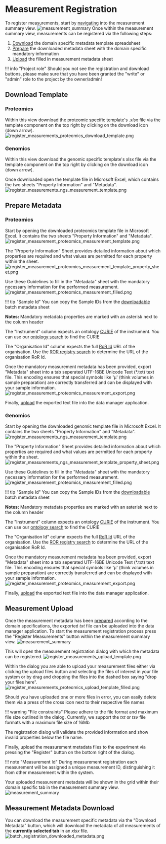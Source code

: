 # Measurement Registration

To register measurements, start by [navigating](measurement_introduction.md#measurement-navigation) into the measurement summary view.
![measurement_summary](images/measurement_summary_no_measurements.png)
Once within the measurement summary view, measurements can be registered via the following steps:

1. [Download](#download-template) the domain specific metadata template spreadsheet
2. [Prepare](#prepare-metadata) the downloaded metadata sheet with the domain specific mandatory information
3. [Upload](#measurement-upload) the filled in measurement metadata sheet

!!! info "Project role"
    Should you not see the registration and download buttons,
    please make sure that you have been granted the "write" or "admin" role to the project by the owner/admin!

## Download Template

### Proteomics

Within this view download the proteomic specific template's _.xlsx_ file via the template component on the top right by clicking
on the download icon (down arrow).
![register_measurements_proteomics_download_template.png](images/measurement_registration_proteomics_download_template.png)

### Genomics

Within this view download the genomic specific template's xlsx file via the template component on the top right by clicking
on the download icon (down arrow).

Once downloaded open the template file in Microsoft Excel, which contains the two sheets "Property Information" and "Metadata".
![register_measurements_ngs_measurement_template.png](images/measurement_registration_ngs_measurement_template.png)

## Prepare Metadata

### Proteomics

Start by opening the downloaded proteomics template file in Microsoft Excel. It contains the two sheets "Property Information" and "Metadata".
![register_measurement_proteomics_measurement_template.png](images/measurement_registration_proteomics_measurement_template.png)

The "Property Information" Sheet provides detailed information about which properties are required and what values are permitted for each property within the sheet.
![register_measurement_proteomics_measurement_template_property_sheet.png](images/measurement_registration_proteomics_measurement_template_property_sheet.png)

Use these Guidelines to fill in the "Metadata" sheet with the mandatory necessary information for the performed measurement.
![register_measurement_proteomics_measurement_filled.png](images/measurement_registration_proteomics_measurement_filled.png)

!!! tip "Sample Id"
    You can copy the Sample IDs from the [downloadable](../batch/batch_registration.md#batch-metadata-download) batch metadata sheet

**Notes:**
Mandatory metadata properties are marked with an asterisk next to the column header

The "Instrument" column expects an ontology [CURIE](https://link.springer.com/article/10.1007/s12599-022-00744-0) of the instrument.
You can use our [ontology search](../ontology_search/ontology_search_introduction.md#ontology-search) to find the CURIE

The "Organisation Id" column expects the full [RoR Id](https://ror.org/about/) URL of the organisation.
Use the [ROR registry search](https://ror.org/search) to determine the URL of the organisation RoR Id.

Once the mandatory measurement metadata has been provided, export "Metadata" sheet into a tab seperated UTF-16BE Unicode Text (*.txt) text file. This encoding ensures that special symbols like 'μ' (think volumes in sample preparation) are correctly transferred and can be displayed with your sample information.
![register_measurement_proteomics_measurement_export.png](images/measurement_registration_proteomics_measurement_export.png)

Finally, [upload](#measurement-upload) the exported text file into the data manager application.

### Genomics

Start by opening the downloaded genomic template file in Microsoft Excel. It contains the two sheets "Property Information" and "Metadata".
![register_measurements_ngs_measurement_template.png](images/measurement_registration_ngs_measurement_template.png)

The "Property Information" Sheet provides detailed information about which properties are required and what values are permitted for each property within the sheet.
![register_measurements_ngs_measurement_template_property_sheet.png](images/measurement_registration_ngs_measurement_template_property_sheet.png)

Use these Guidelines to fill in the "Metadata" sheet with the mandatory necessary information for the performed measurement.
![register_measurement_proteomics_measurement_filled.png](images/measurement_registration_proteomics_measurement_filled.png)

!!! tip "Sample Id"
    You can copy the Sample IDs from the [downloadable](../batch/batch_registration.md#batch-metadata-download) batch metadata sheet

**Notes:**
Mandatory metadata properties are marked with an asterisk next to the column header

The "Instrument" column expects an ontology [CURIE](https://link.springer.com/article/10.1007/s12599-022-00744-0) of the instrument.
You can use our [ontology search](../ontology_search/ontology_search_introduction.md#ontology-search) to find the CURIE

The "Organisation Id" column expects the full [RoR Id](https://ror.org/about/) URL of the organisation.
Use the [ROR registry search](https://ror.org/search) to determine the URL of the organisation RoR Id.

Once the mandatory measurement metadata has been provided, export "Metadata" sheet into a tab seperated UTF-16BE Unicode Text (*.txt) text file. This encoding ensures that special symbols like 'μ' (think volumes in sample preparation) are correctly transferred and can be displayed with your sample information.
![register_measurement_proteomics_measurement_export.png](images/measurement_registration_proteomics_measurement_export.png)

Finally, [upload](#measurement-upload) the exported text file into the data manager application. 

## Measurement Upload

Once the measurement metadata has been [prepared](#prepare-metadata) according to the domain specifications, 
the exported _txt_ file can be uploaded into the data manager application. 
To start the measurement registration process press the "Register Measurements" button within the measurement summary view. 
![measurement_summary](images/measurement_summary_no_measurements.png)

This will open the measurement registration dialog with which the metadata can be registered. 
![register_measurements_upload_template.png](images/measurement_registration_upload_template.png)

Within the dialog you are able to upload your measurement files either via clicking the upload files button and selecting the files of interest in your file system
or by drag and dropping the files into the dashed box saying "drop your files here".
![register_measurements_proteomics_upload_template_filled.png](images/measurement_registration_upload_template_filled.png)

Should you have uploaded one or more files in error, you can easily delete them via a press of the cross icon next to their respective file names

!!! warning "File constraints"
    Please adhere to the file format and maximum file size outlined in the dialog.
    Currently, we support the _txt_ or _tsv_ file formats with a maximum file size of 16Mb

The registration dialog will validate the provided information and show invalid properties below the file name. 

Finally, upload the measurement metadata files to the experiment via pressing the "Register" button on the bottom right of the dialog.

!!! note "Measurement Id"
    During measurement registration each measurement will be assigned a unique measurement ID,
    distinguishing it from other measurement within the system.

Your uploaded measurement metadata will be shown in the grid within their domain specific tab in the measurement summary view.
![measurement_summary](images/measurement_summary_with_measurements.png)

## Measurement Metadata Download

You can download the measurement specific metadata via the "Download Metadata" button, which will download the metadata of all measurements of the **currently selected tab** in an _xlsx_ file.
![batch_registration_downloaded_metadata.png](images/measurement_registration_downloaded_metadata.png)
